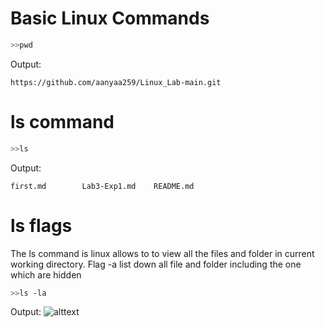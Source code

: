 # Basic Linux Commands

```bash
>>pwd
```
Output:
```
https://github.com/aanyaa259/Linux_Lab-main.git
```

# ls command
```bash
>>ls
```

Output:
```
first.md        Lab3-Exp1.md    README.md
```
# ls flags
The ls command is linux allows to to view all the files and folder in current working directory. Flag -a list down all file and folder including the one which are hidden
```bash
>>ls -la
```
Output:
![alttext](/aa.png)






